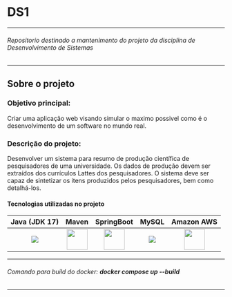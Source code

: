 # DS1
---
###### Repositorio destinado a mantenimento do projeto da disciplina de Desenvolvimento de Sistemas
---
## Sobre o projeto
### Objetivo principal:
Criar uma aplicação web visando simular o maximo possivel como é o desenvolvimento de um software no mundo real.

### Descrição do projeto:
Desenvolver um sistema para resumo de produção científica de pesquisadores de uma universidade. Os dados de produção devem ser extraídos dos currículos Lattes dos
pesquisadores. O sistema deve ser capaz de sintetizar os itens produzidos pelos
pesquisadores, bem como detalhá-los.


#### Tecnologias utilizadas no projeto

| Java (JDK 17)      | Maven | SpringBoot | MySQL | Amazon AWS
| :-----------: | :-----------: | :-----------: | :-----------: |  :-----------:
| <a href="https://jdk.java.net/17/" target="_blank"><img src="https://img.icons8.com/color/48/000000/java-coffee-cup-logo--v1.png" target="_blank"/> </a>   | <a href="https://maven.apache.org/download.cgi" target="_blank"> <img src="https://img.icons8.com/ios/50/e74c3c/maven-ios.png" width="48px"/> </a>      | <a href="https://spring.io/projects/spring-boot" target="_blank"> <img src="https://img.icons8.com/color/48/spring-logo.png" width="48px"/> </a> | <a href="https://www.mysql.com/" target="_blank"> <img src="https://img.icons8.com/color/48/my-sql.png"/></a> | <a href="https://aws.amazon.com/pt" target="_blank"> <img src="https://img.icons8.com/color/48/amazon-web-services.png" width="48"/> </a>

---
###### Comando para build do docker:  *__docker compose up --build__*
---

